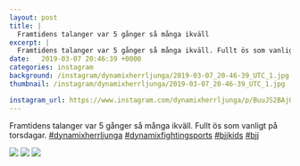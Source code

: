 ```yaml
---
layout: post
title: |
  Framtidens talanger var 5 gånger så många ikväll
excerpt: |
  Framtidens talanger var 5 gånger så många ikväll. Fullt ös som vanligt på torsdagar.    
date:   2019-03-07 20:46:39 +0000
categories: instagram
background: /instagram/dynamixherrljunga/2019-03-07_20-46-39_UTC_1.jpg
thumbnail: /instagram/dynamixherrljunga/2019-03-07_20-46-39_UTC_1.jpg

instagram_url: https://www.instagram.com/dynamixherrljunga/p/BuuJS2BAjQm
---
```

Framtidens talanger var 5 gånger så många ikväll. Fullt ös som vanligt på torsdagar. [#dynamixherrljunga](https://www.instagram.com/explore/tags/dynamixherrljunga/) [#dynamixfightingsports](https://www.instagram.com/explore/tags/dynamixfightingsports/) [#bjjkids](https://www.instagram.com/explore/tags/bjjkids/) [#bjj](https://www.instagram.com/explore/tags/bjj/)



<img src='{{ site.baseurl }}/instagram/dynamixherrljunga/2019-03-07_20-46-39_UTC_1.jpg' class='img-fluid' />


<img src='{{ site.baseurl }}/instagram/dynamixherrljunga/2019-03-07_20-46-39_UTC_2.jpg' class='img-fluid' />


<img src='{{ site.baseurl }}/instagram/dynamixherrljunga/2019-03-07_20-46-39_UTC_3.jpg' class='img-fluid' />

